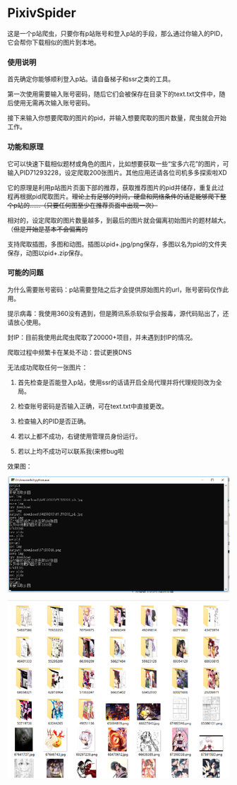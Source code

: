 # PixivSpider

这是一个p站爬虫，只要你有p站账号和登入p站的手段，那么通过你输入的PID，它会帮你下载相似的图片到本地。

### **使用说明**

首先确定你能够顺利登入p站。请自备梯子和ssr之类的工具。

第一次使用需要输入账号密码，随后它们会被保存在目录下的text.txt文件中，随后使用无需再次输入账号密码。

接下来输入你想要爬取的图片的pid，并输入想要爬取的图片数量，爬虫就会开始工作。

### **功能和原理**

它可以快速下载相似题材或角色的图片，比如想要获取一些“宝多六花”的图片，可输入PID71293228，设定爬取200张图片。其他应用还请各位司机多多探索啦XD

它的原理是利用p站图片页面下部的推荐，获取推荐图片的pid并储存，重复此过程再根据pid爬取图片。~~理论上有足够的时间，硬盘和网络条件的话是能够爬下整个p站的……（只要任何图至少在推荐页面中出现一次）~~

相对的，设定爬取的图片数量越多，到最后的图片就会偏离初始图片的题材越大。（~~但是开始是基本不会偏离的~~

支持爬取插图，多图和动图。插图以pid+.jpg/png保存，多图以名为pid的文件夹保存，动图以pid+.zip保存。

### **可能的问题**

为什么需要账号密码：p站需要登陆之后才会提供原始图片的url，账号密码仅作此用。

提示病毒：我使用360没有遇到，但是腾讯系杀软似乎会报毒，源代码贴出了，还请放心使用。

封IP：目前我使用此爬虫爬取了20000+项目，并未遇到封IP的情况。

爬取过程中频繁卡在某处不动：尝试更换DNS

无法成功爬取任何一张图片：

1. 首先检查是否能登入p站，使用ssr的话请开启全局代理并将代理规则改为全局。

2. 检查账号密码是否输入正确，可在text.txt中直接更改。

3. 检查输入的PID是否正确。

4. 若以上都不成功，右键使用管理员身份运行。

5. 若以上均不成功可以联系我(来修bug啦


效果图：

![1540570124893](.\1540570124893.png)

![1540570206082](.\1540570206082.png)